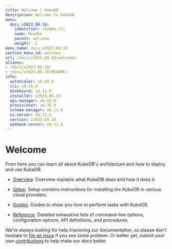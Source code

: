 ```yaml
---
title: Welcome | KubeDB
description: Welcome to KubeDB
menu:
  docs_v2023.08.18:
    identifier: readme-cli
    name: Readme
    parent: welcome
    weight: -1
menu_name: docs_v2023.08.18
section_menu_id: welcome
url: /docs/v2023.08.18/welcome/
aliases:
- /docs/v2023.08.18/
- /docs/v2023.08.18/README/
info:
  autoscaler: v0.20.0
  cli: v0.35.0
  dashboard: v0.11.0
  installer: v2023.08.18
  ops-manager: v0.22.0
  provisioner: v0.35.0
  schema-manager: v0.11.0
  ui-server: v0.11.0
  version: v2023.08.18
  webhook-server: v0.11.0
---
```


# Welcome

From here you can learn all about KubeDB's architecture and how to deploy and use KubeDB.

- [Overview](/docs/v2023.08.18/overview/). Overview explains what KubeDB does and how it does it.

- [Setup](/docs/v2023.08.18/setup/). Setup contains instructions for installing the KubeDB in various cloud providers.

- [Guides](/docs/v2023.08.18/guides/). Guides to show you how to perform tasks with KubeDB.

- [Reference](/docs/v2023.08.18/reference/). Detailed exhaustive lists of command-line options, configuration options, API definitions, and procedures.

We're always looking for help improving our documentation, so please don't hesitate to [file an issue](https://github.com/kubedb/project/issues/new) if you see some problem. Or better yet, submit your own [contributions](/docs/v2023.08.18/CONTRIBUTING) to help make our docs better.
